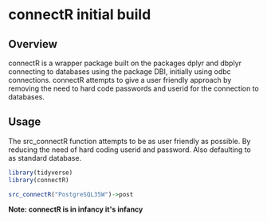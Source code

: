 connectR initial build
================

Overview
--------

connectR is a wrapper package built on the packages dplyr and dbplyr connecting to databases using the package DBI, initially using odbc connections. connectR attempts to give a user friendly approach by removing the need to hard code passwords and userid for the connection to databases.

Usage
-----

The src\_connectR function attempts to be as user friendly as possible. By reducing the need of hard coding userid and password. Also defaulting to as standard database.

``` r
library(tidyverse)
library(connectR)

src_connectR("PostgreSQL35W")->post
```

**Note: connectR is in infancy it's infancy**
